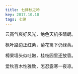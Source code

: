 ```yaml
---
title: 七律秋之吟
key: 2017.10.10
tags: 七律
---
```


云高气爽好风光，绝色天机多晴朗。

枫叶路边正红紫，菊花篱下仍绿黄。

樟果墙头似吐嫩，桂枝园里还放香。

爱秋百木性雅致，怎忍露寒一夜凉。

</br>

